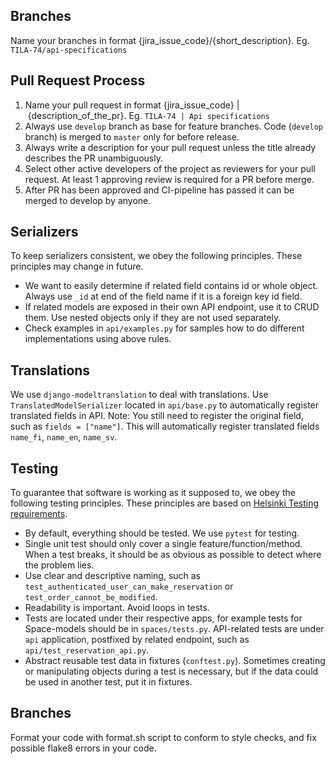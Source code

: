 ## Branches

Name your branches in format {jira_issue_code}/{short_description}. Eg. `TILA-74/api-specifications`

## Pull Request Process

1. Name your pull request in format {jira_issue_code} | {description_of_the_pr}. Eg. `TILA-74 | Api specifications`
2. Always use `develop` branch as base for feature branches. Code (`develop` branch) is merged to `master` only for before release.
3. Always write a description for your pull request unless the title already describes the PR unambiguously.
4. Select other active developers of the project as reviewers for your pull request. At least 1 approving review is required for a PR before merge.
5. After PR has been approved and CI-pipeline has passed it can be merged to develop by anyone.

## Serializers
To keep serializers consistent, we obey the following principles. These principles may change in future.

- We want to easily determine if related field contains id or whole object. Always use `_id` at end of the field name if it is a foreign key id field.
- If related models are exposed in their own API endpoint, use it to CRUD them. Use nested objects only if they are not used separately.
- Check examples in `api/examples.py` for samples how to do different implementations using above rules.

## Translations
We use `django-modeltranslation` to deal with translations. Use `TranslatedModelSerializer` located in `api/base.py` to automatically register translated fields in API. Note: You still need to register the original field, such as `fields = ["name"]`. This will automatically register translated fields `name_fi`, `name_en`, `name_sv`.

## Testing
To guarantee that software is working as it supposed to, we obey the following testing principles. These principles are based on [Helsinki Testing requirements](https://dev.hel.fi/testing-requirements).

- By default, everything should be tested. We use `pytest` for testing.
- Single unit test should only cover a single feature/function/method. When a test breaks, it should be as obvious as possible to detect where the problem lies.
- Use clear and descriptive naming, such as `test_authenticated_user_can_make_reservation` or `test_order_cannot_be_modified`.
- Readability is important. Avoid loops in tests.
- Tests are located under their respective apps, for example tests for Space-models should be in `spaces/tests.py`. API-related tests are under `api` application, postfixed by related endpoint, such as `api/test_reservation_api.py`.
- Abstract reusable test data in fixtures (`conftest.py`). Sometimes creating or manipulating objects during a test is necessary, but if the data could be used in another test, put it in fixtures.

## Branches
Format your code with format.sh script to conform to style checks, and fix possible flake8 errors in your code.